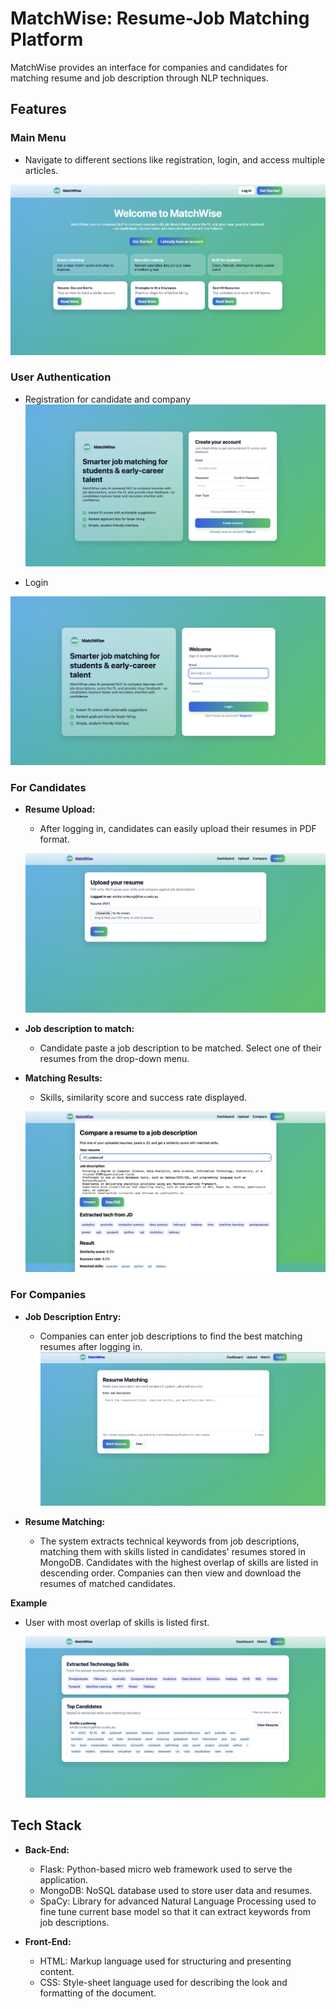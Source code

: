 # MatchWise: Resume-Job Matching Platform

MatchWise provides an interface for companies and candidates for matching resume and job description through NLP techniques.

## Features

### Main Menu

- Navigate to different sections like registration, login, and access multiple articles.

![Landing Page](images/LandingPage.png)

### User Authentication

- Registration for candidate and company
![Registration Page](images/RegistrationPage.png)

- Login

![Login Page](images/LoginPage.png)



  
### For Candidates

- **Resume Upload:**

  - After logging in, candidates can easily upload their resumes in PDF format.
  
  ![Upload Resume](images/UploadPage.png)

- **Job description to match:**

  - Candidate paste a job description to be matched. Select one of their resumes from the drop-down menu.

- **Matching Results:**

  - Skills, similarity score and success rate displayed.
  
  ![Results of resume and job description comparison](images/CandidateView_ComparisonResult.png)



### For Companies

- **Job Description Entry:**
  - Companies can enter job descriptions to find the best matching resumes after logging in.
  ![Upload job description](images/CompanyView_JobDescription.png)

- **Resume Matching:**
  - The system extracts technical keywords from job descriptions, matching them with skills listed in candidates' resumes stored in MongoDB. Candidates with the highest overlap of skills are listed in descending order. Companies can then view and download the resumes of matched candidates.

**Example**

- User with most overlap of skills is listed first.

  ![Top Candidates list](images/CompanyView_Results.png)



## Tech Stack
- **Back-End:**
  - Flask: Python-based micro web framework used to serve the application.
  - MongoDB: NoSQL database used to store user data and resumes.
  - SpaCy: Library for advanced Natural Language Processing used to fine tune current base model so that it can extract keywords from job descriptions.

- **Front-End:**
  - HTML: Markup language used for structuring and presenting content.
  - CSS: Style-sheet language used for describing the look and formatting of the document.
